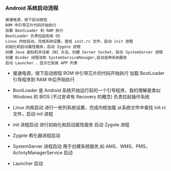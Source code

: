 ### Android 系统启动流程

```
接通电源，按下启动按钮
ROM 中引导芯片代码开始执行
加载 BootLoader 到 RAM 执行
BootLoader 负责拉起系统 OS
Linux 内核启动，完成系统设置，查找 init.rc 文件，启动 init 进程
初始化和启动属性服务，启动 Zygote 进程
创建 Java 虚拟机并注册 JNI 方法，创建 Server Socket，启动 SystemServer 进程
创建 Binder 线程池和 SystemServiceManager,启动各种系统服务
启动 Launcher ，显示已安装 APP 列表
```



- 接通电源，按下启动按钮
ROM 中引导芯片的代码开始执行
加载 BootLoader 引导程序到 RAM 中后开始执行



- BootLoader 
是 Android 系统开始运行前的一个引导程序，我的理解是类似 Windows 的 BIOS (不过安卓有 Recovery 的概念)
负责拉起操作系统



- Linux 内核启动
进行一些列系统设置，完成内核加载
从系统文件中查找 init.rc 文件，启动 init 进程



- init 进程启动
  进行初始化和启动属性服务
  启动 Zygote 进程

  

- Zygote 孵化器进程启动



- SystemServer 进程启动
用于创建系统服务,如 AMS、WMS、PMS，ActivtyManagerService 启动



- Launcher 启动